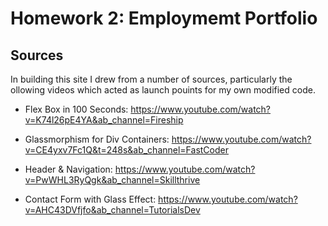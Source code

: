 # Homework 2: Employmemt Portfolio 

## Sources
In building this site I drew from a number of sources, particularly the ollowing videos which acted as launch pouints for my own modified code.

- Flex Box in 100 Seconds: https://www.youtube.com/watch?v=K74l26pE4YA&ab_channel=Fireship

- Glassmorphism for Div Containers: https://www.youtube.com/watch?v=CE4yxv7Fc1Q&t=248s&ab_channel=FastCoder

- Header & Navigation: https://www.youtube.com/watch?v=PwWHL3RyQgk&ab_channel=Skillthrive

- Contact Form with Glass Effect: https://www.youtube.com/watch?v=AHC43DVfjfo&ab_channel=TutorialsDev